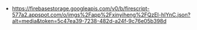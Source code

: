 - https://firebasestorage.googleapis.com/v0/b/firescript-577a2.appspot.com/o/imgs%2Fapp%2Fxinyiheng%2FQzEI-hIYnC.json?alt=media&token=5c47ea39-7238-482d-a24f-9c76e05b398d
